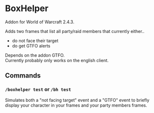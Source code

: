 # BoxHelper

Addon for World of Warcraft 2.4.3.

Adds two frames that list all party/raid members that currently either..
* do not face their target
* do get GTFO alerts

Depends on the addon GTFO.  
Currently probably only works on the english client.

## Commands

### `/boxhelper test` or `/bh test`

Simulates both a "not facing target" event and a "GTFO" event to briefly display your character in your frames and your party members frames.